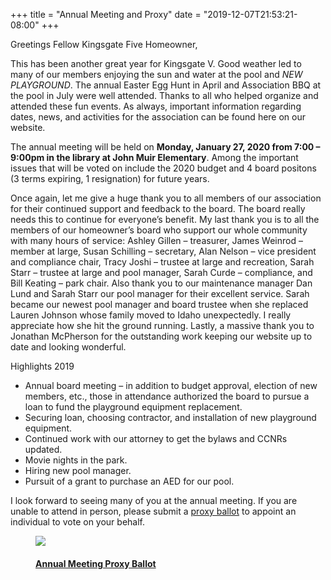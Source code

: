 +++
title = "Annual Meeting and Proxy"
date = "2019-12-07T21:53:21-08:00"
+++

Greetings Fellow Kingsgate Five Homeowner,

This has been another great year for Kingsgate V. Good weather led to many of our members enjoying the sun and water at the pool and *NEW PLAYGROUND*. The annual Easter Egg Hunt in April and Association BBQ at the pool in July were well attended. Thanks to all who helped organize and attended these fun events. As always, important information regarding dates, news, and activities for the association can be found here on our website.

The annual meeting will be held on **Monday, January 27, 2020 from 7:00 – 9:00pm in the library at John Muir Elementary**. Among the important issues that will be voted on include the 2020 budget and 4 board positons (3 terms expiring, 1 resignation) for future years.

Once again, let me give a huge thank you to all members of our association for their continued support and feedback to the board. The board really needs this to continue for everyone’s benefit. My last thank you is to all the members of our homeowner’s board who support our whole community with many hours of service: Ashley Gillen – treasurer, James Weinrod – member at large, Susan Schilling – secretary, Alan Nelson – vice president and compliance chair, Tracy Joshi – trustee at large and recreation, Sarah Starr – trustee at large and pool manager, Sarah Curde – compliance, and Bill Keating – park chair. Also thank you to our maintenance manager Dan Lund and Sarah Starr our pool manager for their excellent service. Sarah became our newest pool manager and board trustee when she replaced Lauren Johnson whose family moved to Idaho unexpectedly. I really appreciate how she hit the ground running. Lastly, a massive thank you to Jonathan McPherson for the outstanding work keeping our website up to date and looking wonderful.

Highlights 2019

*  Annual board meeting – in addition to budget approval, election of new members, etc., those in attendance authorized the board to pursue a loan to fund the playground equipment replacement.
*  Securing loan, choosing contractor, and installation of new playground equipment.
*  Continued work with our attorney to get the bylaws and CCNRs updated.
*  Movie nights in the park.
*  Hiring new pool manager.
*  Pursuit of a grant to purchase an AED for our pool.

I look forward to seeing many of you at the annual meeting. If you are unable to attend in person, please
submit a [proxy ballot](pdf/kingsgate5-proxy-2020.pdf) to appoint an individual to vote on your behalf.

<a href="../pdf/kingsgate5-proxy-2020.pdf">
    <figure class="document-thumbnail">
        <img src="../img/kingsgate5-proxy-2020-thumb.png" />
        <figcaption>
            <h4>Annual Meeting Proxy Ballot</h4>
        </figcaption>
    </figure>
</a>
